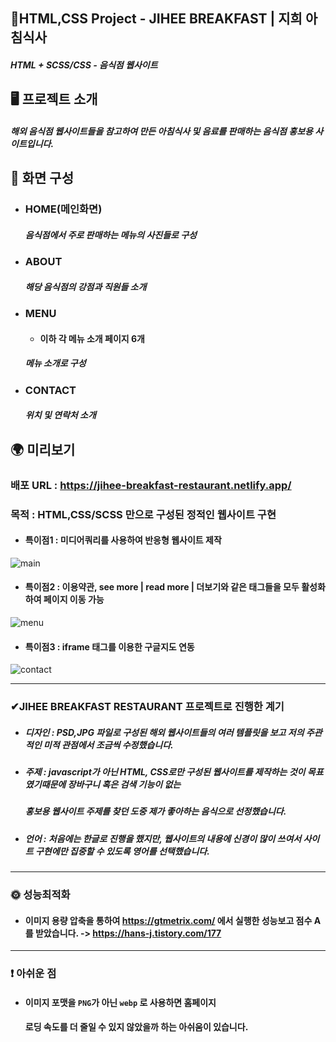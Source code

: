 ##  📍HTML,CSS Project - JIHEE BREAKFAST | 지희 아침식사

##### HTML + SCSS/CSS - 음식점 웹사이트

## 🖥 프로젝트 소개

##### 해외 음식점 웹사이트들을 참고하여 만든 아침식사 및 음료를 판매하는 음식점 홍보용 사이트입니다.


##  📄 화면 구성

- ### HOME(메인화면)</br>

    ##### 음식점에서 주로 판매하는 메뉴의 사진들로 구성
- ### ABOUT</br>

    ##### 해당 음식점의 강점과 직원들 소개
    
- ### MENU</br>
    - #### 이하 각 메뉴 소개 페이지 6개
    ##### 메뉴 소개로 구성
- ### CONTACT</br>
    ##### 위치 및 연락처 소개

## 🌍 미리보기
### 배포 URL : https://jihee-breakfast-restaurant.netlify.app/
 ###  목적 : HTML,CSS/SCSS 만으로 구성된 정적인 웹사이트 구현
- ####  특이점1 : 미디어쿼리를 사용하여 반응형 웹사이트 제작

![main](https://user-images.githubusercontent.com/102779433/219938111-4de0b317-ed01-4858-9718-ed64c5cac06e.gif)

- ####  특이점2 : 이용약관, see more | read more | 더보기와 같은 태그들을 모두 활성화하여 페이지 이동 가능

![menu](https://user-images.githubusercontent.com/102779433/219938124-8fb4416c-7e94-4806-b1c9-42d2985e28f8.gif)


- ####  특이점3 : iframe 태그를 이용한 구글지도 연동 

![contact](https://user-images.githubusercontent.com/102779433/219938128-e9c81522-6ac3-4beb-969f-86d3e3f56e3b.gif)

___

### ✔JIHEE BREAKFAST RESTAURANT 프로젝트로 진행한 계기
- ##### 디자인 : PSD,JPG 파일로 구성된 해외 웹사이트들의 여러 템플릿을 보고 저의 주관적인 미적 관점에서 조금씩 수정했습니다.
- ##### 주제 : javascript가 아닌 HTML, CSS로만 구성된 웹사이트를 제작하는 것이 목표였기때문에 장바구니 혹은 검색 기능이 없는 
    ##### 홍보용 웹사이트 주제를 찾던 도중 제가 좋아하는 음식으로 선정했습니다.
- ##### 언어 : 처음에는 한글로 진행을 했지만, 웹사이트의 내용에 신경이 많이 쓰여서 사이트 구현에만 집중할 수 있도록 영어를 선택했습니다. 

___

### 🌞 성능최적화
-  #### 이미지 용량 압축을 통하여 https://gtmetrix.com/ 에서 실행한 성능보고 점수 A를 받았습니다. -> https://hans-j.tistory.com/177

___
### ❗ 아쉬운 점
- #### 이미지 포맷을 `PNG`가 아닌 `webp` 로 사용하면 홈페이지 
    #### 로딩 속도를 더 줄일 수 있지 않았을까 하는 아쉬움이 있습니다.

